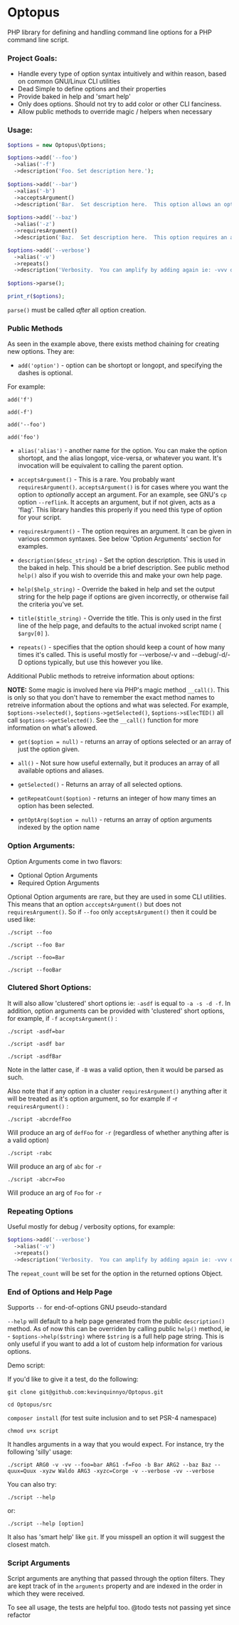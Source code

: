 Optopus
=======

PHP library for defining and handling command line options for a PHP command line script.

### Project Goals:
* Handle every type of option syntax intuitively and within reason, based on common GNU/Linux CLI utilities
* Dead Simple to define options and their properties
* Provide baked in help and 'smart help'
* Only does options.  Should not try to add color or other CLI fanciness.
* Allow public methods to override magic / helpers when necessary

### Usage:

```php
$options = new Optopus\Options;

$options->add('--foo')
  ->alias('-f')
  ->description('Foo. Set description here.');
  
$options->add('--bar')
  ->alias('-b')
  ->acceptsArgument()
  ->description('Bar.  Set description here.  This option allows an optional argument.');
  
$options->add('--baz')
  ->alias('-z')
  ->requiresArgument()
  ->description('Baz.  Set description here.  This option requires an additional argument.');

$options->add('--verbose')
  ->alias('-v')
  ->repeats()
  ->description('Verbosity.  You can amplify by adding again ie: -vvv or -v -v or --verbose --verbose');
  
$options->parse();

print_r($options);
```

`parse()` must be called *after* all option creation.

### Public Methods
As seen in the example above, there exists method chaining for creating new options.  They are:
* `add('option')`  - option can be shortopt or longopt, and specifying the dashes is optional.

For example:

  `add('f')`
  
  `add(-f')`
  
  `add('--foo')`
  
  `add('foo')`
  

* `alias('alias')`  - another name for the option.  You can make the option shortopt, and the alias longopt, vice-versa, or whatever you want.  It's invocation will be equivalent to calling the parent option.

* `acceptsArgument()` - This is a rare.  You probably want `requiresArgument()`.  `acceptsArgument()` is for cases where you want the option to *optionally* accept an argument.  For an example, see GNU's `cp` option `--reflink`.  It accepts an argument, but if not given, acts as a 'flag'.  This library handles this properly if you need this type of option for your script.

* `requiresArgument()` - The option requires an argument.  It can be given in various common syntaxes.  See below 'Option Arguments' section for examples.

* `description($desc_string)` - Set the option description.  This is used in the baked in help.  This should be a brief description.  See public method `help()` also if you wish to override this and make your own help page.

* `help($help_string)` - Override the baked in help and set the output string for the help page if options are given incorrectly, or otherwise fail the criteria you've set.

* `title($title_string)` - Override the title.  This is only used in the first line of the help page, and defaults to the actual invoked script name ( `$argv[0]` ).

* `repeats()` - specifies that the option should keep a count of how many times it's called.  This is useful mostly for --verbose/-v and --debug/-d/-D options typically, but use this however you like.

Additional Public methods to retreive information about options:

**NOTE:** Some magic is involved here via PHP's magic method `__call()`.  This is only so that you don't have to remember the exact method names to retreive information about the options and what was selected.  For example, `$options->selected()`, `$options->getSelected()`, `$options->sElecTED()` all call `$options->getSelected()`.  See the `__call()` function for more information on what's allowed.

* `get($option = null)` - returns an array of options selected or an array of just the option given.

* `all()` - Not sure how useful externally, but it produces an array of all available options and aliases.

* `getSelected()` - Returns an array of all selected options.

* `getRepeatCount($option)` - returns an integer of how many times an option has been selected.

* `getOptArg($option = null)` - returns an array of option arguments indexed by the option name

### Option Arguments:

Option Arguments come in two flavors:
* Optional Option Arguments
* Required Option Arguments

Optional Option arguments are rare, but they are used in some CLI utilities.  This means that an option `accceptsArgument()` but does not `requiresArgument()`.  So if `--foo` only `acceptsArgument()` then it could be used like:

`./script --foo`

`./script --foo Bar`

`./script --foo=Bar`

`./script --fooBar`

### Clutered Short Options:

It will also allow 'clustered' short options ie: `-asdf` is equal to `-a -s -d -f`.  In addition, option arguments can be provided with 'clustered' short options, for example, if `-f` `acceptsArgument()` :

`./script -asdf=bar`

`./script -asdf bar`

`./script -asdfBar`

Note in the latter case, if `-B` was a valid option, then it would be parsed as such.

Also note that if any option in a cluster `requiresArgument()` anything after it will be treated as it's option argument, so for example if -r `requiresArgument()` :

`./script -abcrdefFoo`

Will produce an arg of `defFoo` for `-r` (regardless of whether anything after is a valid option)

`./script -rabc`

Will produce an arg of `abc` for `-r`

`./script -abcr=Foo`

Will produce an arg of `Foo` for `-r`

### Repeating Options
Useful mostly for debug / verbosity options, for example:
```php
$options->add('--verbose')
  ->alias('-v')
  ->repeats()
  ->description('Verbosity.  You can amplify by adding again ie: -vvv or -v -v or --verbose --verbose');
```

The `repeat_count` will be set for the option in the returned options Object.


### End of Options and Help Page
Supports `--` for end-of-options GNU pseudo-standard

`--help` will default to a help page generated from the public `description()` method.  As of now this can be overriden by calling public `help()` method, ie - `$options->help($string)` where `$string` is a full help page string.  This is only useful if you want to add a lot of custom help information for various options.


Demo script:

If you'd like to give it a test, do the following:

`git clone git@github.com:kevinquinnyo/Optopus.git`

`cd Optopus/src`

`composer install`  (for test suite inclusion and to set PSR-4 namespace)

`chmod u+x script`

It handles arguments in a way that you would expect.  For instance, try the following 'silly' usage:

`./script ARG0 -v -vv --foo=bar ARG1 -f=Foo -b Bar ARG2 --baz Baz --quux=Quux -xyzw Waldo ARG3 -xyzc=Corge -v --verbose -vv --verbose`

You can also try:

`./script --help`

or:

`./script --help [option]`

It also has 'smart help' like `git`.  If you misspell an option it will suggest the closest match.

### Script Arguments
Script arguments are anything that passed through the option filters.  They are kept track of in the `arguments` property and are indexed in the order in which they were received.

To see all usage, the tests are helpful too. @todo tests not passing yet since refactor



